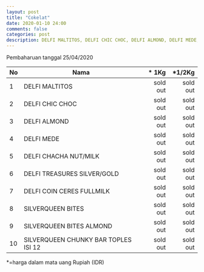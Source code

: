 ```yaml
---
layout: post
title: "Cokelat"
date: 2020-01-10 24:00
comments: false
categories: post
description: DELFI MALTITOS, DELFI CHIC CHOC, DELFI ALMOND, DELFI MEDE, DELFI CHACHA NUT/MILK , DELFI TREASURES SILVER/GOLD, DELFI COIN CERES FULLMILK, SILVERQUEEN BITES, SILVERQUEEN BITES ALMOND, SILVERQUEEN CHUNKY BAR TOPLES ISI 12
---
```


Pembaharuan tanggal 25/04/2020

| No | Nama | * 1Kg | *1/2Kg |
|----|------|------:|-------:|
| 1 | DELFI MALTITOS | sold out | sold out |
| 2 | DELFI CHIC CHOC | sold out | sold out |
| 3 | DELFI ALMOND | sold out | sold out |
| 4 | DELFI MEDE | sold out | sold out |
| 5 | DELFI CHACHA NUT/MILK | sold out | sold out |
| 6 | DELFI TREASURES SILVER/GOLD | sold out | sold out |
| 7 | DELFI COIN CERES FULLMILK | sold out | sold out |
| 8 | SILVERQUEEN BITES | sold out | sold out |
| 9 | SILVERQUEEN BITES ALMOND | sold out | sold out |
| 10 | SILVERQUEEN CHUNKY BAR TOPLES ISI 12 | sold out | sold out |

*=harga dalam mata uang Rupiah (IDR)
